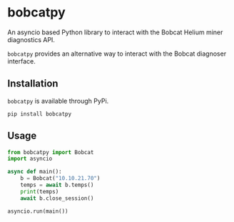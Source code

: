 # bobcatpy

An asyncio based Python library to interact with the Bobcat Helium miner diagnostics API.

`bobcatpy` provides an alternative way to interact with the Bobcat diagnoser interface.


## Installation

`bobcatpy` is available through PyPi.

```
pip install bobcatpy
```

## Usage

```python
from bobcatpy import Bobcat
import asyncio

async def main():
    b = Bobcat("10.10.21.70")
    temps = await b.temps()
    print(temps)
    await b.close_session()

asyncio.run(main())
```
